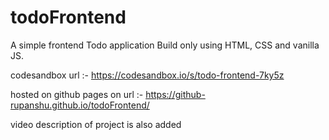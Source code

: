 # todoFrontend

A simple frontend Todo application 
Build only using HTML, CSS and vanilla JS.

codesandbox url :- https://codesandbox.io/s/todo-frontend-7ky5z

hosted on github pages on url :-
https://github-rupanshu.github.io/todoFrontend/

video description of project is also added 
